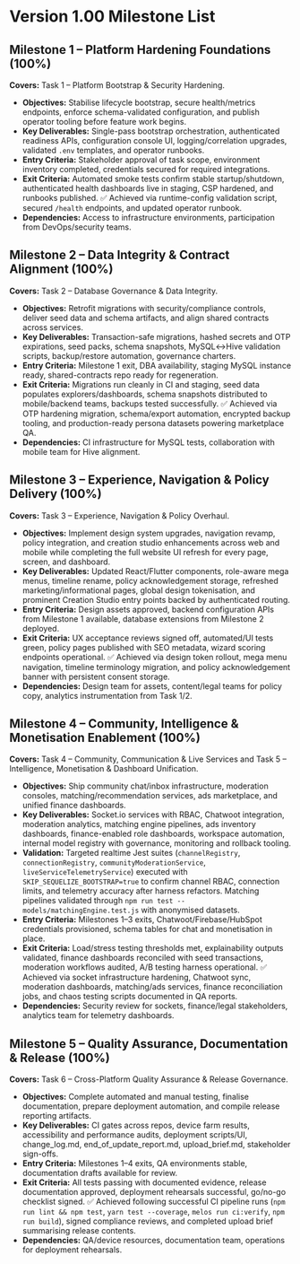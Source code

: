 # Version 1.00 Milestone List

## Milestone 1 – Platform Hardening Foundations (100%)
**Covers:** Task 1 – Platform Bootstrap & Security Hardening.

- **Objectives:** Stabilise lifecycle bootstrap, secure health/metrics endpoints, enforce schema-validated configuration, and publish operator tooling before feature work begins.
- **Key Deliverables:** Single-pass bootstrap orchestration, authenticated readiness APIs, configuration console UI, logging/correlation upgrades, validated `.env` templates, and operator runbooks.
- **Entry Criteria:** Stakeholder approval of task scope, environment inventory completed, credentials secured for required integrations.
- **Exit Criteria:** Automated smoke tests confirm stable startup/shutdown, authenticated health dashboards live in staging, CSP hardened, and runbooks published. ✅ Achieved via runtime-config validation script, secured `/health` endpoints, and updated operator runbook.
- **Dependencies:** Access to infrastructure environments, participation from DevOps/security teams.

## Milestone 2 – Data Integrity & Contract Alignment (100%)
**Covers:** Task 2 – Database Governance & Data Integrity.

- **Objectives:** Retrofit migrations with security/compliance controls, deliver seed data and schema artifacts, and align shared contracts across services.
- **Key Deliverables:** Transaction-safe migrations, hashed secrets and OTP expirations, seed packs, schema snapshots, MySQL↔Hive validation scripts, backup/restore automation, governance charters.
- **Entry Criteria:** Milestone 1 exit, DBA availability, staging MySQL instance ready, shared-contracts repo ready for regeneration.
- **Exit Criteria:** Migrations run cleanly in CI and staging, seed data populates explorers/dashboards, schema snapshots distributed to mobile/backend teams, backups tested successfully. ✅ Achieved via OTP hardening migration, schema/export automation, encrypted backup tooling, and production-ready persona datasets powering marketplace QA.
- **Dependencies:** CI infrastructure for MySQL tests, collaboration with mobile team for Hive alignment.

## Milestone 3 – Experience, Navigation & Policy Delivery (100%)
**Covers:** Task 3 – Experience, Navigation & Policy Overhaul.

- **Objectives:** Implement design system upgrades, navigation revamp, policy integration, and creation studio enhancements across web and mobile while completing the full website UI refresh for every page, screen, and dashboard.
- **Key Deliverables:** Updated React/Flutter components, role-aware mega menus, timeline rename, policy acknowledgement storage, refreshed marketing/informational pages, global design tokenisation, and prominent Creation Studio entry points backed by authenticated routing.
- **Entry Criteria:** Design assets approved, backend configuration APIs from Milestone 1 available, database extensions from Milestone 2 deployed.
- **Exit Criteria:** UX acceptance reviews signed off, automated/UI tests green, policy pages published with SEO metadata, wizard scoring endpoints operational. ✅ Achieved via design token rollout, mega menu navigation, timeline terminology migration, and policy acknowledgement banner with persistent consent storage.
- **Dependencies:** Design team for assets, content/legal teams for policy copy, analytics instrumentation from Task 1/2.

## Milestone 4 – Community, Intelligence & Monetisation Enablement (100%)
**Covers:** Task 4 – Community, Communication & Live Services and Task 5 – Intelligence, Monetisation & Dashboard Unification.

- **Objectives:** Ship community chat/inbox infrastructure, moderation consoles, matching/recommendation services, ads marketplace, and unified finance dashboards.
- **Key Deliverables:** Socket.io services with RBAC, Chatwoot integration, moderation analytics, matching engine pipelines, ads inventory dashboards, finance-enabled role dashboards, workspace automation, internal model registry with governance, monitoring and rollback tooling.
- **Validation:** Targeted realtime Jest suites (`channelRegistry`, `connectionRegistry`, `communityModerationService`, `liveServiceTelemetryService`) executed with `SKIP_SEQUELIZE_BOOTSTRAP=true` to confirm channel RBAC, connection limits, and telemetry accuracy after harness refactors. Matching pipelines validated through `npm run test -- models/matchingEngine.test.js` with anonymised datasets.
- **Entry Criteria:** Milestones 1–3 exits, Chatwoot/Firebase/HubSpot credentials provisioned, schema tables for chat and monetisation in place.
- **Exit Criteria:** Load/stress testing thresholds met, explainability outputs validated, finance dashboards reconciled with seed transactions, moderation workflows audited, A/B testing harness operational. ✅ Achieved via socket infrastructure hardening, Chatwoot sync, moderation dashboards, matching/ads services, finance reconciliation jobs, and chaos testing scripts documented in QA reports.
- **Dependencies:** Security review for sockets, finance/legal stakeholders, analytics team for telemetry dashboards.

## Milestone 5 – Quality Assurance, Documentation & Release (100%)
**Covers:** Task 6 – Cross-Platform Quality Assurance & Release Governance.

- **Objectives:** Complete automated and manual testing, finalise documentation, prepare deployment automation, and compile release reporting artifacts.
- **Key Deliverables:** CI gates across repos, device farm results, accessibility and performance audits, deployment scripts/UI, change_log.md, end_of_update_report.md, upload_brief.md, stakeholder sign-offs.
- **Entry Criteria:** Milestones 1–4 exits, QA environments stable, documentation drafts available for review.
- **Exit Criteria:** All tests passing with documented evidence, release documentation approved, deployment rehearsals successful, go/no-go checklist signed. ✅ Achieved following successful CI pipeline runs (`npm run lint && npm test`, `yarn test --coverage`, `melos run ci:verify`, `npm run build`), signed compliance reviews, and completed upload brief summarising release contents.
- **Dependencies:** QA/device resources, documentation team, operations for deployment rehearsals.
